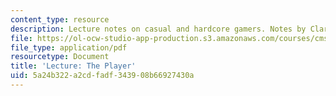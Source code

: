 ```yaml
---
content_type: resource
description: Lecture notes on casual and hardcore gamers. Notes by Clara Rhee.
file: https://ol-ocw-studio-app-production.s3.amazonaws.com/courses/cms-608-game-design-spring-2008/5a24b322a2cdfadf343908b66927430a_MITCMS_608s08_lec_notes10.pdf
file_type: application/pdf
resourcetype: Document
title: 'Lecture: The Player'
uid: 5a24b322-a2cd-fadf-3439-08b66927430a
---
```

